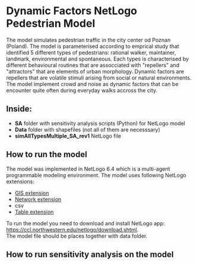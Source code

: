 # Dynamic Factors NetLogo Pedestrian Model
The model simulates pedestrian traffic in the city center od Poznan (Poland).
The model is parameterised according to emprical study that identified 5 different types of pedestrians: rational walker, maintainer, landmark, environmental and spontaneous.
Each types is characterised by different behavioural routines that are assocciated with "repellers" and "attractors" that are elements of urban morphology.
Dynamic factors are repellers that are volatile stimuli arising from social or natural environments. The model implement crowd and noise as dynamic factors that can be encounter quite often during everyday walks accross the city.

## **Inside:** 
- **SA** folder with sensitivity analysis scripts (Python) for NetLogo model
- **Data** folder with shapefiles (not all of them are necesssary)
- **simAllTypesMultiple_SA_rev1** NetLogo file

## **How to run the model**
The model was implemented in NetLogo 6.4 which is a multi-agent programmable modeling environment.
The model uses following NetLogo extensions:
- <a href="https://github.com/NetLogo/GIS-Extension" rel="nofollow">GIS extension</a>
- <a href="https://github.com/NetLogo/Network-Extension" rel="nofollow">Network extension</a>
- csv
- <a href="https://github.com/NetLogo/Table-Extension" rel="nofollow">Table extension</a>

To run the model you need to download and install NetLogo app: https://ccl.northwestern.edu/netlogo/download.shtml.
</br>
The model file should be places together with data folder.

## **How to run sensitivity analysis on the model** 
